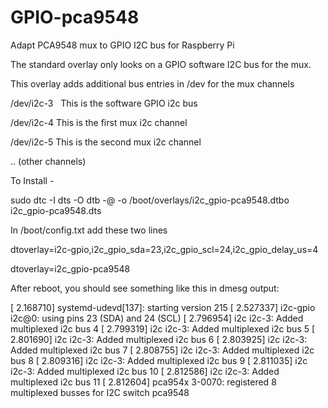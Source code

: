 # GPIO-pca9548

Adapt PCA9548 mux to GPIO I2C bus for Raspberry Pi

The standard overlay only looks on a GPIO software I2C bus for the mux.

This overlay adds additional bus entries in /dev for the mux channels

/dev/i2c-3   This is the software GPIO i2c bus

/dev/i2c-4    This is the first mux i2c channel

/dev/i2c-5    This is the second mux i2c channel

..   (other channels)

To Install - 

sudo dtc -I dts -O dtb -@ -o /boot/overlays/i2c_gpio-pca9548.dtbo i2c_gpio-pca9548.dts

In /boot/config.txt add these two lines

dtoverlay=i2c-gpio,i2c_gpio_sda=23,i2c_gpio_scl=24,i2c_gpio_delay_us=4

dtoverlay=i2c_gpio-pca9548


After reboot, you should see something like this in dmesg output:

[    2.168710] systemd-udevd[137]: starting version 215
[    2.527337] i2c-gpio i2c@0: using pins 23 (SDA) and 24 (SCL)
[    2.796954] i2c i2c-3: Added multiplexed i2c bus 4
[    2.799319] i2c i2c-3: Added multiplexed i2c bus 5
[    2.801690] i2c i2c-3: Added multiplexed i2c bus 6
[    2.803925] i2c i2c-3: Added multiplexed i2c bus 7
[    2.808755] i2c i2c-3: Added multiplexed i2c bus 8
[    2.809316] i2c i2c-3: Added multiplexed i2c bus 9
[    2.811035] i2c i2c-3: Added multiplexed i2c bus 10
[    2.812586] i2c i2c-3: Added multiplexed i2c bus 11
[    2.812604] pca954x 3-0070: registered 8 multiplexed busses for I2C switch pca9548

